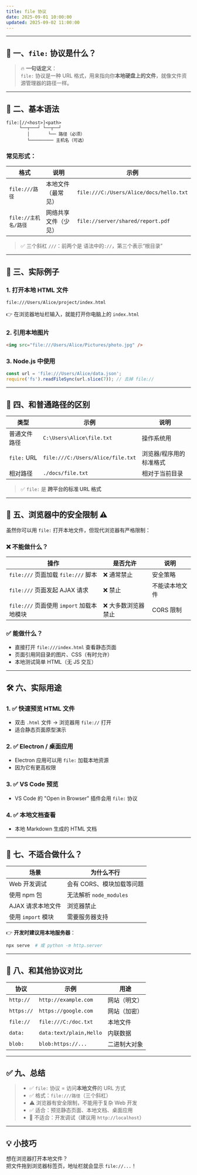 ```yaml
---
title: file 协议
date: 2025-09-01 10:00:00
updated: 2025-09-02 11:00:00
---
```


---

## 🎯 一、`file:` 协议是什么？

> 🔥 **一句话定义**：  
> `file:` 协议是一种 URL 格式，用来指向你**本地硬盘上的文件**，就像文件资源管理器的路径一样。

---


## 📁 二、基本语法

```text
file:[//<host>]<path>
     └──┬───┘ └──┬──┘
        │       └── 路径（必须）
        └───────── 主机名（可选）
```

### 常见形式：

| 格式 | 说明 | 示例 |
|------|------|------|
| `file:///路径` | 本地文件（最常见） | `file:///C:/Users/Alice/docs/hello.txt` |
| `file://主机名/路径` | 网络共享文件（少见） | `file://server/shared/report.pdf` |

> ✅ 三个斜杠 `///`：前两个是 语法中的`://`，第三个表示“根目录”

---

## 🌰 三、实际例子

### 1. 打开本地 HTML 文件

```text
file:///Users/Alice/project/index.html
```

👉 在浏览器地址栏输入，就能打开你电脑上的 `index.html`

### 2. 引用本地图片

```html
<img src="file:///Users/Alice/Pictures/photo.jpg" />
```

### 3. Node.js 中使用

```js
const url = 'file:///Users/Alice/data.json';
require('fs').readFileSync(url.slice(7)); // 去掉 file://
```

---

## 🧩 四、和普通路径的区别

| 类型 | 示例 | 说明 |
|------|------|------|
| 普通文件路径 | `C:\Users\Alice\file.txt` | 操作系统用 |
| `file:` URL | `file:///C:/Users/Alice/file.txt` | 浏览器/程序用的标准格式 |
| 相对路径 | `./docs/file.txt` | 相对于当前目录 |

> ✅ `file:` 是 **跨平台的标准 URL 格式**

---

## 🔐 五、浏览器中的安全限制 ⚠️

虽然你可以用 `file:` 打开本地文件，但现代浏览器有严格限制：

### ❌ 不能做什么？

| 操作 | 是否允许 | 说明 |
|------|----------|------|
| `file:///` 页面加载 `file:///` 脚本 | ❌ 通常禁止 | 安全策略 |
| `file:///` 页面发起 AJAX 请求 | ❌ 禁止 | 不能读本地文件 |
| `file:///` 页面使用 `import` 加载本地模块 | ❌ 大多数浏览器禁止 | CORS 限制 |

### ✅ 能做什么？

- 直接打开 `file:///index.html` 查看静态页面
- 页面引用同目录的图片、CSS（有时允许）
- 本地测试简单 HTML（无 JS 交互）

---

## 🛠️ 六、实际用途

### 1. ✅ 快速预览 HTML 文件
- 双击 `.html` 文件 → 浏览器用 `file://` 打开
- 适合静态页面原型演示

### 2. ✅ Electron / 桌面应用
- Electron 应用可以用 `file:` 加载本地资源
- 因为它有更高权限

### 3. ✅ VS Code 预览
- VS Code 的 "Open in Browser" 插件会用 `file:` 协议

### 4. ✅ 本地文档查看
- 本地 Markdown 生成的 HTML 文档

---

## 🚫 七、不适合做什么？

| 场景 | 为什么不行 |
|------|-----------|
| Web 开发调试 | 会有 CORS、模块加载等问题 |
| 使用 npm 包 | 无法解析 `node_modules` |
| AJAX 请求本地文件 | 浏览器禁止 |
| 使用 `import` 模块 | 需要服务器支持 |

👉 **开发时建议用本地服务器**：
```bash
npx serve  # 或 python -m http.server
```

---

## 🔄 八、和其他协议对比

| 协议 | 示例 | 用途 |
|------|------|------|
| `http://` | `http://example.com` | 网站（明文） |
| `https://` | `https://google.com` | 网站（加密） |
| `file://` | `file:///C:/doc.txt` | 本地文件 |
| `data:` | `data:text/plain,Hello` | 内联数据 |
| `blob:` | `blob:https://...` | 二进制大对象 |

---

## ✅ 九、总结

> - ✅ `file:` 协议 = 访问**本地文件**的 URL 方式
> - ✅ 格式：`file:///路径`（三个斜杠）
> - ⚠️ 浏览器有安全限制，不能用于复杂 Web 开发
> - ✅ 适合：预览静态页面、本地文档、桌面应用
> - 🚫 不适合：开发调试（建议用 `http://localhost`）

---

## 💡 小技巧

想在浏览器打开本地文件？  
把文件拖到浏览器标签页，地址栏就会显示 `file://...`！

